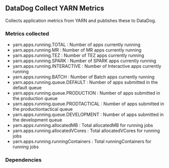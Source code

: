 ## DataDog Collect YARN Metrics
Collects application metrics from YARN and publishes these to DataDog.  


### Metrics collected
* yarn.apps.running.TOTAL :  Number of apps currently running  
* yarn.apps.running.MR : Number of MR apps currently running  
* yarn.apps.running.TEZ : Number of TEZ apps currently running  
* yarn.apps.running.SPARK : Number of SPARK apps currently running  
* yarn.apps.running.INTERACTIVE : Number of Interactive apps currently running  
* yarn.apps.running.BATCH : Number of Batch apps currently running  
* yarn.apps.running.queue.DEFAULT : Number of apps submitted in the default queue  
* yarn.apps.running.queue.PRODUCTION : Number of apps submitted in the production queue  
* yarn.apps.running.queue.PRODTACTICAL : Number of apps submitted in the productiontactical queue  
* yarn.apps.running.queue.DEVELOPMENT : Number of apps submitted in the development queue  
* yarn.apps.running.allocatedMB : Total allocatedMB for running jobs  
* yarn.apps.running.allocatedVCores : Total allocatedVCores for running jobs  
* yarn.apps.running.runningContainers : Total runningContainers for running jobs  


### Dependencies

